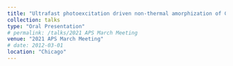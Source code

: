 ```yaml
---
title: "Ultrafast photoexcitation driven non-thermal amorphization of GeTe"
collection: talks
type: "Oral Presentation"
# permalink: /talks/2021 APS March Meeting
venue: "2021 APS March Meeting"
# date: 2012-03-01
location: "Chicago"
---
```

